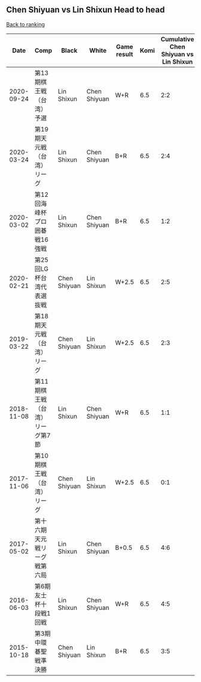 ## Chen Shiyuan vs Lin Shixun Head to head

[Back to ranking](../../index.md)




| **Date** | **Comp** | **Black** | **White** | **Game result** | **Komi** | **Cumulative Chen Shiyuan vs Lin Shixun** | **Chen Shiyuan streak** | **Lin Shixun streak** | 
| --- | --- | --- | --- | --- | --- | --- | --- | --- |
| 2020-09-24 | 第13期棋王戦（台湾）予選 | Lin Shixun | Chen Shiyuan | W+R | 6.5 | 2:2 | 1 | 0 | 
| 2020-03-24 | 第19期天元戦（台湾）リーグ | Lin Shixun | Chen Shiyuan | B+R | 6.5 | 2:4 | 0 | 2 | 
| 2020-03-02 | 第12回海峰杯プロ囲碁戦16強戦 | Lin Shixun | Chen Shiyuan | B+R | 6.5 | 1:2 | 0 | 1 | 
| 2020-02-21 | 第25回LG杯台湾代表選抜戦 | Chen Shiyuan | Lin Shixun | W+2.5 | 6.5 | 2:5 | 0 | 3 | 
| 2019-03-22 | 第18期天元戦（台湾）リーグ | Chen Shiyuan | Lin Shixun | W+2.5 | 6.5 | 2:3 | 0 | 1 | 
| 2018-11-08 | 第11期棋王戦（台湾）リーグ第7節 | Lin Shixun | Chen Shiyuan | W+R | 6.5 | 1:1 | 1 | 0 | 
| 2017-11-06 | 第10期棋王戦（台湾）リーグ | Chen Shiyuan | Lin Shixun | W+2.5 | 6.5 | 0:1 | 0 | 1 | 
| 2017-05-02 | 第十六期天元戦リーグ戦第六局 | Lin Shixun | Chen Shiyuan | B+0.5 | 6.5 | 4:6 | 0 | 1 | 
| 2016-06-03 | 第6期友士杯十段戦1回戦 | Lin Shixun | Chen Shiyuan | W+R | 6.5 | 4:5 | 2 | 0 | 
| 2015-10-18 | 第3期中環碁聖戦準決勝 | Chen Shiyuan | Lin Shixun | B+R | 6.5 | 3:5 | 1 | 0 |





